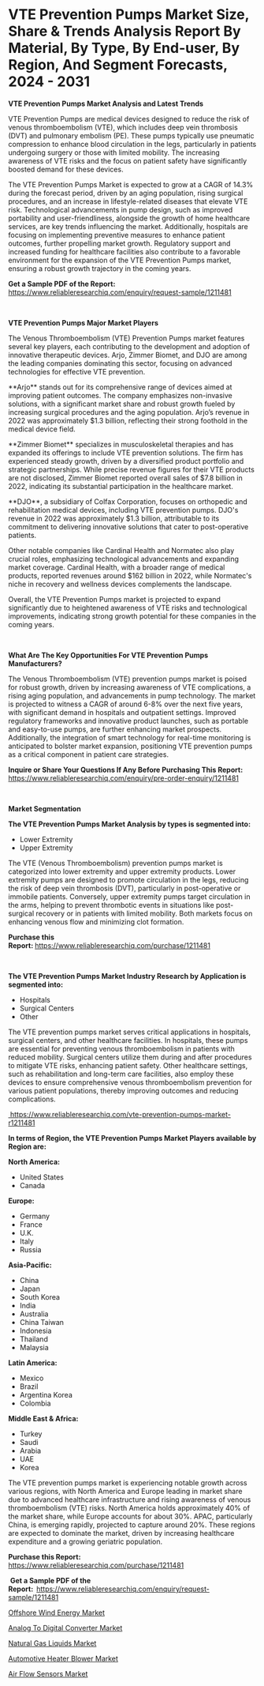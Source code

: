 <p><h1>VTE Prevention Pumps Market Size, Share & Trends Analysis Report By Material, By Type, By End-user, By Region, And Segment Forecasts, 2024 - 2031</h1></p><p><strong>VTE Prevention Pumps Market Analysis and Latest Trends</strong></p>
<p><p>VTE Prevention Pumps are medical devices designed to reduce the risk of venous thromboembolism (VTE), which includes deep vein thrombosis (DVT) and pulmonary embolism (PE). These pumps typically use pneumatic compression to enhance blood circulation in the legs, particularly in patients undergoing surgery or those with limited mobility. The increasing awareness of VTE risks and the focus on patient safety have significantly boosted demand for these devices.</p><p>The VTE Prevention Pumps Market is expected to grow at a CAGR of 14.3% during the forecast period, driven by an aging population, rising surgical procedures, and an increase in lifestyle-related diseases that elevate VTE risk. Technological advancements in pump design, such as improved portability and user-friendliness, alongside the growth of home healthcare services, are key trends influencing the market. Additionally, hospitals are focusing on implementing preventive measures to enhance patient outcomes, further propelling market growth. Regulatory support and increased funding for healthcare facilities also contribute to a favorable environment for the expansion of the VTE Prevention Pumps market, ensuring a robust growth trajectory in the coming years.</p></p>
<p><strong>Get a Sample PDF of the Report:&nbsp;</strong> <a href="https://www.reliableresearchiq.com/enquiry/request-sample/1211481?utm_campaign=99&utm_medium=2&utm_source=Github&utm_content=ia&utm_term=17122024&utm_id=vte-prevention-pumps">https://www.reliableresearchiq.com/enquiry/request-sample/1211481</a></p>
<p>&nbsp;</p>
<p><strong>VTE Prevention Pumps Major Market Players</strong></p>
<p><p>The Venous Thromboembolism (VTE) Prevention Pumps market features several key players, each contributing to the development and adoption of innovative therapeutic devices. Arjo, Zimmer Biomet, and DJO are among the leading companies dominating this sector, focusing on advanced technologies for effective VTE prevention.</p><p>**Arjo** stands out for its comprehensive range of devices aimed at improving patient outcomes. The company emphasizes non-invasive solutions, with a significant market share and robust growth fueled by increasing surgical procedures and the aging population. Arjo’s revenue in 2022 was approximately $1.3 billion, reflecting their strong foothold in the medical device field.</p><p>**Zimmer Biomet** specializes in musculoskeletal therapies and has expanded its offerings to include VTE prevention solutions. The firm has experienced steady growth, driven by a diversified product portfolio and strategic partnerships. While precise revenue figures for their VTE products are not disclosed, Zimmer Biomet reported overall sales of $7.8 billion in 2022, indicating its substantial participation in the healthcare market.</p><p>**DJO**, a subsidiary of Colfax Corporation, focuses on orthopedic and rehabilitation medical devices, including VTE prevention pumps. DJO's revenue in 2022 was approximately $1.3 billion, attributable to its commitment to delivering innovative solutions that cater to post-operative patients.</p><p>Other notable companies like Cardinal Health and Normatec also play crucial roles, emphasizing technological advancements and expanding market coverage. Cardinal Health, with a broader range of medical products, reported revenues around $162 billion in 2022, while Normatec's niche in recovery and wellness devices complements the landscape.</p><p>Overall, the VTE Prevention Pumps market is projected to expand significantly due to heightened awareness of VTE risks and technological improvements, indicating strong growth potential for these companies in the coming years.</p></p>
<p>&nbsp;</p>
<p><strong>What Are The Key Opportunities For VTE Prevention Pumps Manufacturers?</strong></p>
<p><p>The Venous Thromboembolism (VTE) prevention pumps market is poised for robust growth, driven by increasing awareness of VTE complications, a rising aging population, and advancements in pump technology. The market is projected to witness a CAGR of around 6-8% over the next five years, with significant demand in hospitals and outpatient settings. Improved regulatory frameworks and innovative product launches, such as portable and easy-to-use pumps, are further enhancing market prospects. Additionally, the integration of smart technology for real-time monitoring is anticipated to bolster market expansion, positioning VTE prevention pumps as a critical component in patient care strategies.</p></p>
<p><strong>Inquire or Share Your Questions If Any Before Purchasing This Report:</strong> <a href="https://www.reliableresearchiq.com/enquiry/pre-order-enquiry/1211481?utm_campaign=99&utm_medium=2&utm_source=Github&utm_content=ia&utm_term=17122024&utm_id=vte-prevention-pumps">https://www.reliableresearchiq.com/enquiry/pre-order-enquiry/1211481</a></p>
<p>&nbsp;</p>
<p><strong>Market Segmentation</strong></p>
<p><strong>The VTE Prevention Pumps Market Analysis by types is segmented into:</strong></p>
<p><ul><li>Lower Extremity</li><li>Upper Extremity</li></ul></p>
<p><p>The VTE (Venous Thromboembolism) prevention pumps market is categorized into lower extremity and upper extremity products. Lower extremity pumps are designed to promote circulation in the legs, reducing the risk of deep vein thrombosis (DVT), particularly in post-operative or immobile patients. Conversely, upper extremity pumps target circulation in the arms, helping to prevent thrombotic events in situations like post-surgical recovery or in patients with limited mobility. Both markets focus on enhancing venous flow and minimizing clot formation.</p></p>
<p><strong>Purchase this Report:&nbsp;</strong><a href="https://www.reliableresearchiq.com/purchase/1211481?utm_campaign=99&utm_medium=2&utm_source=Github&utm_content=ia&utm_term=17122024&utm_id=vte-prevention-pumps">https://www.reliableresearchiq.com/purchase/1211481</a></p>
<p>&nbsp;</p>
<p><strong>The VTE Prevention Pumps Market Industry Research by Application is segmented into:</strong></p>
<p><ul><li>Hospitals</li><li>Surgical Centers</li><li>Other</li></ul></p>
<p><p>The VTE prevention pumps market serves critical applications in hospitals, surgical centers, and other healthcare facilities. In hospitals, these pumps are essential for preventing venous thromboembolism in patients with reduced mobility. Surgical centers utilize them during and after procedures to mitigate VTE risks, enhancing patient safety. Other healthcare settings, such as rehabilitation and long-term care facilities, also employ these devices to ensure comprehensive venous thromboembolism prevention for various patient populations, thereby improving outcomes and reducing complications.</p></p>
<p><a href="https://www.reliableresearchiq.com/vte-prevention-pumps-market-r1211481?utm_campaign=99&utm_medium=2&utm_source=Github&utm_content=ia&utm_term=17122024&utm_id=vte-prevention-pumps">&nbsp;https://www.reliableresearchiq.com/vte-prevention-pumps-market-r1211481</a></p>
<p><strong>In terms of Region, the VTE Prevention Pumps Market Players available by Region are:</strong></p>
<p>
    <p> <strong> North America: </strong>
        <ul>
            <li>United States</li>
            <li>Canada</li>
        </ul>
        </p> 
    <p> <strong> Europe: </strong>
        <ul>
            <li>Germany</li>
            <li>France</li>
            <li>U.K.</li>
            <li>Italy</li>
            <li>Russia</li>
        </ul>
        </p> 
    <p> <strong> Asia-Pacific: </strong>
        <ul>
            <li>China</li>
            <li>Japan</li>
            <li>South Korea</li>
            <li>India</li>
            <li>Australia</li>
            <li>China Taiwan</li>
            <li>Indonesia</li>
            <li>Thailand</li>
            <li>Malaysia</li>
        </ul>
        </p> 
    <p> <strong> Latin America: </strong>
        <ul>
            <li>Mexico</li>
            <li>Brazil</li>
            <li>Argentina Korea</li>
            <li>Colombia</li>
        </ul>
        </p> 
    <p> <strong> Middle East & Africa: </strong>
        <ul>
            <li>Turkey</li>
            <li>Saudi</li>
            <li>Arabia</li>
            <li>UAE</li>
            <li>Korea</li>
        </ul>
    </p>
    </p>
<p><p>The VTE prevention pumps market is experiencing notable growth across various regions, with North America and Europe leading in market share due to advanced healthcare infrastructure and rising awareness of venous thromboembolism (VTE) risks. North America holds approximately 40% of the market share, while Europe accounts for about 30%. APAC, particularly China, is emerging rapidly, projected to capture around 20%. These regions are expected to dominate the market, driven by increasing healthcare expenditure and a growing geriatric population.</p></p>
<p><strong>Purchase this Report: </strong><a href="https://www.reliableresearchiq.com/purchase/1211481?utm_campaign=99&utm_medium=2&utm_source=Github&utm_content=ia&utm_term=17122024&utm_id=vte-prevention-pumps">https://www.reliableresearchiq.com/purchase/1211481</a></p>
<p>&nbsp;<strong>Get a Sample PDF of the Report:&nbsp;&nbsp;</strong><a href="https://www.reliableresearchiq.com/enquiry/request-sample/1211481?utm_campaign=99&utm_medium=2&utm_source=Github&utm_content=ia&utm_term=17122024&utm_id=vte-prevention-pumps">https://www.reliableresearchiq.com/enquiry/request-sample/1211481</a></p>
<p><strong></strong></p>
<p><p><a href="https://www.linkedin.com/pulse/comprehensive-offshore-wind-energy-market-forecast-hyuzf?utm_campaign=99&utm_medium=2&utm_source=Github&utm_content=ia&utm_term=17122024&utm_id=vte-prevention-pumps">Offshore Wind Energy Market</a></p><p><a href="https://www.linkedin.com/pulse/future-growth-analog-digital-converter-market-133-cagr-2024-o6oae?utm_campaign=99&utm_medium=2&utm_source=Github&utm_content=ia&utm_term=17122024&utm_id=vte-prevention-pumps">Analog To Digital Converter Market</a></p><p><a href="https://www.linkedin.com/pulse/natural-gas-liquids-market-size-types-share-forecast-ta01f?utm_campaign=99&utm_medium=2&utm_source=Github&utm_content=ia&utm_term=17122024&utm_id=vte-prevention-pumps">Natural Gas Liquids Market</a></p><p><a href="https://www.linkedin.com/pulse/a-mkt-nova-vc8zf?utm_campaign=99&utm_medium=2&utm_source=Github&utm_content=ia&utm_term=17122024&utm_id=vte-prevention-pumps">Automotive Heater Blower Market</a></p><p><a href="https://www.linkedin.com/pulse/detailed-report-thesize-dynamics-expected-growth-55-cagrof-dnive?utm_campaign=99&utm_medium=2&utm_source=Github&utm_content=ia&utm_term=17122024&utm_id=vte-prevention-pumps">Air Flow Sensors Market</a></p></p>